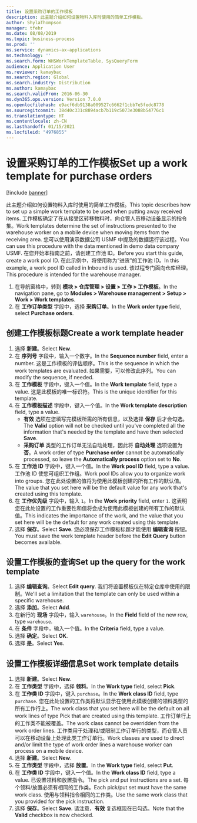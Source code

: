 ```yaml
---
title: 设置采购订单的工作模板
description: 此主题介绍如何设置物料入库时使用的简单工作模板。
author: ShylaThompson
manager: tfehr
ms.date: 08/08/2019
ms.topic: business-process
ms.prod: ''
ms.service: dynamics-ax-applications
ms.technology: ''
ms.search.form: WHSWorkTemplateTable, SysQueryForm
audience: Application User
ms.reviewer: kamaybac
ms.search.region: Global
ms.search.industry: Distribution
ms.author: kamaybac
ms.search.validFrom: 2016-06-30
ms.dyn365.ops.version: Version 7.0.0
ms.openlocfilehash: e9acf6db9138a009527c6662f1cbb7e5fedc8778
ms.sourcegitcommit: 38d40c331c8894acb7b119c5073e3088b54776c1
ms.translationtype: HT
ms.contentlocale: zh-CN
ms.lasthandoff: 01/15/2021
ms.locfileid: "4976855"
---
```

# <a name="set-up-a-work-template-for-purchase-orders"></a><span data-ttu-id="7e10a-103">设置采购订单的工作模板</span><span class="sxs-lookup"><span data-stu-id="7e10a-103">Set up a work template for purchase orders</span></span>

[!include [banner](../../includes/banner.md)]

<span data-ttu-id="7e10a-104">此主题介绍如何设置物料入库时使用的简单工作模板。</span><span class="sxs-lookup"><span data-stu-id="7e10a-104">This topic describes how to set up a simple work template to be used when putting away received items.</span></span> <span data-ttu-id="7e10a-105">工作模板确定了在从接受区转移物料时，向仓管人员移动设备显示的指令集。</span><span class="sxs-lookup"><span data-stu-id="7e10a-105">Work templates determine the set of instructions presented to the warehouse worker on a mobile device when moving items from the receiving area.</span></span> <span data-ttu-id="7e10a-106">您可以使用演示数据公司 USMF 中提及的数据运行该过程。</span><span class="sxs-lookup"><span data-stu-id="7e10a-106">You can use this procedure with the data mentioned in demo data company USMF.</span></span> <span data-ttu-id="7e10a-107">在您开始本指南之前，请创建工作池 ID。</span><span class="sxs-lookup"><span data-stu-id="7e10a-107">Before you start this guide, create a work pool ID.</span></span> <span data-ttu-id="7e10a-108">在此示例中，将使用称为“进货”的工作池 ID。</span><span class="sxs-lookup"><span data-stu-id="7e10a-108">In this example, a work pool ID called in Inbound is used.</span></span> <span data-ttu-id="7e10a-109">该过程专门面向仓库经理。</span><span class="sxs-lookup"><span data-stu-id="7e10a-109">This procedure is intended for the warehouse manager.</span></span>

1. <span data-ttu-id="7e10a-110">在导航窗格中，转到 **模块 > 仓库管理 > 设置 > 工作 > 工作模板**。</span><span class="sxs-lookup"><span data-stu-id="7e10a-110">In the navigation pane, go to **Modules > Warehouse management > Setup > Work > Work templates**.</span></span>
2. <span data-ttu-id="7e10a-111">在 **工作订单类型** 字段中，选择 **采购订单**。</span><span class="sxs-lookup"><span data-stu-id="7e10a-111">In the **Work order type** field, select **Purchase orders**.</span></span>

## <a name="create-a-work-template-header"></a><span data-ttu-id="7e10a-112">创建工作模板标题</span><span class="sxs-lookup"><span data-stu-id="7e10a-112">Create a work template header</span></span>
1. <span data-ttu-id="7e10a-113">选择 **新建**。</span><span class="sxs-lookup"><span data-stu-id="7e10a-113">Select **New**.</span></span>
2. <span data-ttu-id="7e10a-114">在 **序列号** 字段中，输入一个数字。</span><span class="sxs-lookup"><span data-stu-id="7e10a-114">In the **Sequence number** field, enter a number.</span></span> <span data-ttu-id="7e10a-115">这是工作模板的评估顺序。</span><span class="sxs-lookup"><span data-stu-id="7e10a-115">This is the sequence in which the work templates are evaluated.</span></span> <span data-ttu-id="7e10a-116">如果需要，可以修改此序列。</span><span class="sxs-lookup"><span data-stu-id="7e10a-116">You can modify the sequence, if needed.</span></span>  
3. <span data-ttu-id="7e10a-117">在 **工作模板** 字段中，键入一个值。</span><span class="sxs-lookup"><span data-stu-id="7e10a-117">In the **Work template** field, type a value.</span></span> <span data-ttu-id="7e10a-118">这是此模板的唯一标识符。</span><span class="sxs-lookup"><span data-stu-id="7e10a-118">This is the unique identifier for this template.</span></span>  
4. <span data-ttu-id="7e10a-119">在 **工作模板描述** 字段中，键入一个值。</span><span class="sxs-lookup"><span data-stu-id="7e10a-119">In the **Work template description** field, type a value.</span></span>
    - <span data-ttu-id="7e10a-120">**有效** 选项在您填写完模板所需的所有信息，以及选择 **保存** 后才会勾选。</span><span class="sxs-lookup"><span data-stu-id="7e10a-120">The **Valid** option will not be checked until you've completed all the information that's needed by the template and have then selected **Save**.</span></span>  
    - <span data-ttu-id="7e10a-121">**采购订单** 类型的工作订单无法自动处理，因此将 **自动处理** 选项设置为 **否**。</span><span class="sxs-lookup"><span data-stu-id="7e10a-121">A work order of type **Purchase order** cannot be automatically processed, so leave the **Automatically process** option set to **No**.</span></span>  
5. <span data-ttu-id="7e10a-122">在 **工作池 ID** 字段中，键入一个值。</span><span class="sxs-lookup"><span data-stu-id="7e10a-122">In the **Work pool ID** field, type a value.</span></span> <span data-ttu-id="7e10a-123">工作池 ID 使您可组织工作组。</span><span class="sxs-lookup"><span data-stu-id="7e10a-123">Work pool IDs allow you to organize work into groups.</span></span> <span data-ttu-id="7e10a-124">您在此处设置的值将为使用此模板创建的所有工作的默认值。</span><span class="sxs-lookup"><span data-stu-id="7e10a-124">The value that you set here will be the default value for any work that's created using this template.</span></span>  
6. <span data-ttu-id="7e10a-125">在 **工作优先级** 字段中，输入 `1`。</span><span class="sxs-lookup"><span data-stu-id="7e10a-125">In the **Work priority** field, enter `1`.</span></span> <span data-ttu-id="7e10a-126">这表明您在此处设置的工作重要性和值将会成为使用此模板创建的所有工作的默认值。</span><span class="sxs-lookup"><span data-stu-id="7e10a-126">This indicates the importance of the work, and the value that you set here will be the default for any work created using this template.</span></span>  
7. <span data-ttu-id="7e10a-127">选择 **保存**。</span><span class="sxs-lookup"><span data-stu-id="7e10a-127">Select **Save**.</span></span> <span data-ttu-id="7e10a-128">您必须保存工作模板标题才能使用 **编辑查询** 按钮。</span><span class="sxs-lookup"><span data-stu-id="7e10a-128">You must save the work template header before the **Edit Query** button becomes available.</span></span>  

## <a name="set-up-the-query-for-the-work-template"></a><span data-ttu-id="7e10a-129">设置工作模板的查询</span><span class="sxs-lookup"><span data-stu-id="7e10a-129">Set up the query for the work template</span></span>
1. <span data-ttu-id="7e10a-130">选择 **编辑查询**。</span><span class="sxs-lookup"><span data-stu-id="7e10a-130">Select **Edit query**.</span></span> <span data-ttu-id="7e10a-131">我们将设置模板仅在特定仓库中使用的限制。</span><span class="sxs-lookup"><span data-stu-id="7e10a-131">We'll set a limitation that the template can only be used within a specific warehouse.</span></span>  
2. <span data-ttu-id="7e10a-132">选择 **添加**。</span><span class="sxs-lookup"><span data-stu-id="7e10a-132">Select **Add**.</span></span>
3. <span data-ttu-id="7e10a-133">在新行的 **现场** 字段中，输入 `warehouse`。</span><span class="sxs-lookup"><span data-stu-id="7e10a-133">In the **Field** field of the new row, type `warehouse`.</span></span>
4. <span data-ttu-id="7e10a-134">在 **条件** 字段中，输入一个值。</span><span class="sxs-lookup"><span data-stu-id="7e10a-134">In the **Criteria** field, type a value.</span></span>
5. <span data-ttu-id="7e10a-135">选择 **确定**。</span><span class="sxs-lookup"><span data-stu-id="7e10a-135">Select **OK**.</span></span>
6. <span data-ttu-id="7e10a-136">选择 **是**。</span><span class="sxs-lookup"><span data-stu-id="7e10a-136">Select **Yes**.</span></span>

## <a name="set-work-template-details"></a><span data-ttu-id="7e10a-137">设置工作模板详细信息</span><span class="sxs-lookup"><span data-stu-id="7e10a-137">Set work template details</span></span>
1. <span data-ttu-id="7e10a-138">选择 **新建**。</span><span class="sxs-lookup"><span data-stu-id="7e10a-138">Select **New**.</span></span>
2. <span data-ttu-id="7e10a-139">在 **工作类型** 字段中，选择 **领料**。</span><span class="sxs-lookup"><span data-stu-id="7e10a-139">In the **Work type** field, select **Pick**.</span></span>
3. <span data-ttu-id="7e10a-140">在 **工作类 ID** 字段中，键入 `purchase`。</span><span class="sxs-lookup"><span data-stu-id="7e10a-140">In the **Work class ID** field, type `purchase`.</span></span> <span data-ttu-id="7e10a-141">您在此处设置的工作类将默认显示在使用此模板创建的领料类型的所有工作行上。</span><span class="sxs-lookup"><span data-stu-id="7e10a-141">The work class that you set here will be the default on all work lines of type Pick that are created using this template.</span></span> <span data-ttu-id="7e10a-142">工作订单行上的工作类不能被覆盖。</span><span class="sxs-lookup"><span data-stu-id="7e10a-142">The work class cannot be overridden from the work order lines.</span></span> <span data-ttu-id="7e10a-143">工作类用于处理和/或限制工作订单行的类型，而仓管人员可以在移动设备上处理此类工作订单行。</span><span class="sxs-lookup"><span data-stu-id="7e10a-143">Work classes are used to direct and/or limit the type of work order lines a warehouse worker can process on a mobile device.</span></span>  
4. <span data-ttu-id="7e10a-144">选择 **新建**。</span><span class="sxs-lookup"><span data-stu-id="7e10a-144">Select **New**.</span></span>
5. <span data-ttu-id="7e10a-145">在 **工作类型** 字段中，选择 **放置**。</span><span class="sxs-lookup"><span data-stu-id="7e10a-145">In the **Work type** field, select **Put**.</span></span>
6. <span data-ttu-id="7e10a-146">在 **工作类 ID** 字段中，键入一个值。</span><span class="sxs-lookup"><span data-stu-id="7e10a-146">In the **Work class ID** field, type a value.</span></span> <span data-ttu-id="7e10a-147">已设置领料和放置指令。</span><span class="sxs-lookup"><span data-stu-id="7e10a-147">The pick and put instructions are a set.</span></span> <span data-ttu-id="7e10a-148">每个领料/放置必须有相同的工作类。</span><span class="sxs-lookup"><span data-stu-id="7e10a-148">Each pick/put set must have the same work class.</span></span> <span data-ttu-id="7e10a-149">使用与领料指令相同的工作类。</span><span class="sxs-lookup"><span data-stu-id="7e10a-149">Use the same work class that you provided for the pick instruction.</span></span>  
7. <span data-ttu-id="7e10a-150">选择 **保存**。</span><span class="sxs-lookup"><span data-stu-id="7e10a-150">Select **Save**.</span></span> <span data-ttu-id="7e10a-151">请注意，**有效** 复选框现在已勾选。</span><span class="sxs-lookup"><span data-stu-id="7e10a-151">Note that the **Valid** checkbox is now checked.</span></span>  

